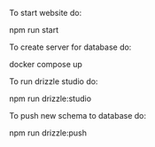 To start website do:

npm run start

To create server for database do:

docker compose up

To run drizzle studio do:

npm run drizzle:studio

To push new schema to database do:

npm run drizzle:push